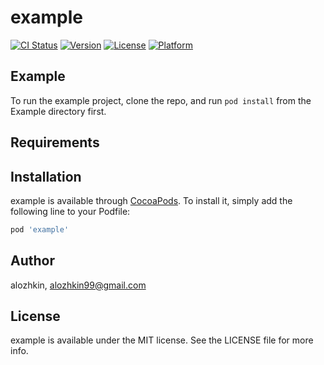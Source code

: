 # example

[![CI Status](https://img.shields.io/travis/alozhkin/example.svg?style=flat)](https://travis-ci.org/alozhkin/example)
[![Version](https://img.shields.io/cocoapods/v/example.svg?style=flat)](https://cocoapods.org/pods/example)
[![License](https://img.shields.io/cocoapods/l/example.svg?style=flat)](https://cocoapods.org/pods/example)
[![Platform](https://img.shields.io/cocoapods/p/example.svg?style=flat)](https://cocoapods.org/pods/example)

## Example

To run the example project, clone the repo, and run `pod install` from the Example directory first.

## Requirements

## Installation

example is available through [CocoaPods](https://cocoapods.org). To install
it, simply add the following line to your Podfile:

```ruby
pod 'example'
```

## Author

alozhkin, alozhkin99@gmail.com

## License

example is available under the MIT license. See the LICENSE file for more info.

